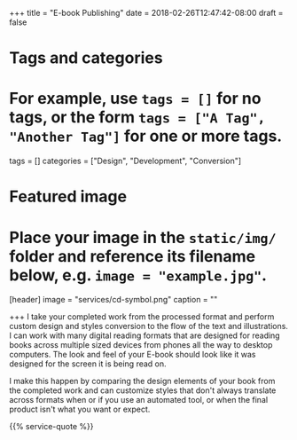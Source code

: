 +++
title = "E-book Publishing"
date = 2018-02-26T12:47:42-08:00
draft = false

# Tags and categories
# For example, use `tags = []` for no tags, or the form `tags = ["A Tag", "Another Tag"]` for one or more tags.
tags = []
categories = ["Design", "Development", "Conversion"]

# Featured image
# Place your image in the `static/img/` folder and reference its filename below, e.g. `image = "example.jpg"`.
[header]
image = "services/cd-symbol.png"
caption = ""

+++
I take your completed work from the processed format and perform custom design and styles conversion to the flow of the text and illustrations. I can work with many digital reading formats that are designed for reading books across multiple sized devices from phones all the way to desktop computers. The look and feel of your E-book should look like it was designed for the screen it is being read on. 
<!--more-->
I make this happen by comparing the design elements of your book from the completed work and can customize styles that don't always translate across formats when or if you use an automated tool, or when the final product isn't what you want or expect.

{{% service-quote %}}